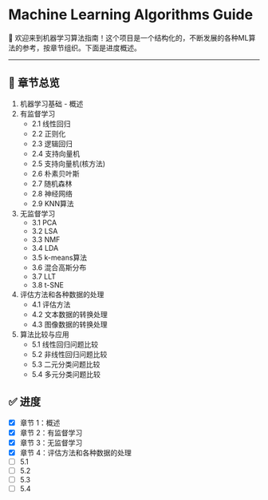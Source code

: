 # Machine Learning Algorithms Guide

🧠 欢迎来到机器学习算法指南！这个项目是一个结构化的，不断发展的各种ML算法的参考，按章节组织。下面是进度概述。

---

## 📖 章节总览

1. 机器学习基础 - 概述
2. 有监督学习
   - 2.1 线性回归
   - 2.2 正则化
   - 2.3 逻辑回归
   - 2.4 支持向量机
   - 2.5 支持向量机(核方法)
   - 2.6 朴素贝叶斯
   - 2.7 随机森林
   - 2.8 神经网络
   - 2.9 KNN算法
3. 无监督学习
   - 3.1 PCA
   - 3.2 LSA
   - 3.3 NMF
   - 3.4 LDA
   - 3.5 k-means算法
   - 3.6 混合高斯分布
   - 3.7 LLT
   - 3.8 t-SNE
4. 评估方法和各种数据的处理
   - 4.1 评估方法
   - 4.2 文本数据的转换处理
   - 4.3 图像数据的转换处理
5. 算法比较与应用
   - 5.1 线性回归问题比较
   - 5.2 非线性回归问题比较
   - 5.3 二元分类问题比较
   - 5.4 多元分类问题比较

## ✅ 进度

- [x] 章节 1：概述
- [x] 章节 2：有监督学习
- [x] 章节 3：无监督学习
- [x] 章节 4：评估方法和各种数据的处理
- [ ] 5.1 
- [ ] 5.2
- [ ] 5.3
- [ ] 5.4